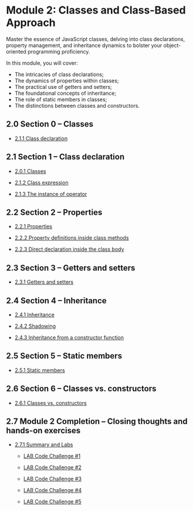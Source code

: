 # Module 2: Classes and Class-Based Approach

Master the essence of JavaScript classes, delving into class declarations, property management, and inheritance dynamics to bolster your object-oriented programming proficiency.

In this module, you will cover:

- The intricacies of class declarations;
- The dynamics of properties within classes;
- The practical use of getters and setters;
- The foundational concepts of inheritance;
- The role of static members in classes;
- The distinctions between classes and constructors.

## 2.0 Section 0 – Classes

- [2.1.1 Class declaration](https://skillsforall.com/content/jsa/1.0/m2/index.html#/id/6356a58a27d45c05beea9b13)

## 2.1 Section 1 – Class declaration

- [2.0.1 Classes](https://skillsforall.com/content/jsa/1.0/m2/index.html#/id/6356a51827d45c05beea990a)

- [2.1.2 Class expression](https://skillsforall.com/content/jsa/1.0/m2/index.html#/id/63578fd627d45c05beea9b51)

- [2.1.3 The instance of operator](https://skillsforall.com/content/jsa/1.0/m2/index.html#/id/635791c327d45c05beea9b5a)

## 2.2 Section 2 – Properties

- [2.2.1 Properties](https://skillsforall.com/content/jsa/1.0/m2/index.html#/id/6356a51827d45c05beea9913)

- [2.2.2 Property definitions inside class methods](https://skillsforall.com/content/jsa/1.0/m2/index.html#/id/635794d427d45c05beea9b6e)

- [2.2.3 Direct declaration inside the class body](https://skillsforall.com/content/jsa/1.0/m2/index.html#/id/6357954e27d45c05beea9b71)

## 2.3 Section 3 – Getters and setters

- [2.3.1 Getters and setters](https://skillsforall.com/content/jsa/1.0/m2/index.html#/id/6356a51827d45c05beea9916)

## 2.4 Section 4 – Inheritance

- [2.4.1 Inheritance](https://skillsforall.com/content/jsa/1.0/m2/index.html#/id/6356a51827d45c05beea9922)

- [2.4.2 Shadowing](https://skillsforall.com/content/jsa/1.0/m2/index.html#/id/63579efd27d45c05beea9b8b)

- [2.4.3 Inheritance from a constructor function](https://skillsforall.com/content/jsa/1.0/m2/index.html#/id/63579f6727d45c05beea9b8e)

## 2.5 Section 5 – Static members

- [2.5.1 Static members](https://skillsforall.com/content/jsa/1.0/m2/index.html#/id/6356a51827d45c05beea9927)

## 2.6 Section 6 – Classes vs. constructors

- [2.6.1 Classes vs. constructors](https://skillsforall.com/content/jsa/1.0/m2/index.html#/id/6356a51827d45c05beea992e)

## 2.7 Module 2 Completion – Closing thoughts and hands-on exercises

- [2.7.1 Summary and Labs](https://skillsforall.com/content/jsa/1.0/m2/index.html#/id/6505b084d8d5cb03c4d76f84)

    - [LAB Code Challenge #1](https://skillsforall.com/content/jsa/1.0/m2/index.html#/id/6505b084d8d5cb03c4d76f85)

    - [LAB Code Challenge #2](https://skillsforall.com/content/jsa/1.0/m2/index.html#/id/6505b084d8d5cb03c4d76f86)

    - [LAB Code Challenge #3](https://skillsforall.com/content/jsa/1.0/m2/index.html#/id/6505b084d8d5cb03c4d76f87)

    - [LAB Code Challenge #4](https://skillsforall.com/content/jsa/1.0/m2/index.html#/id/6505b084d8d5cb03c4d76f88)

    - [LAB Code Challenge #5](https://skillsforall.com/content/jsa/1.0/m2/index.html#/id/6505b084d8d5cb03c4d76f89)